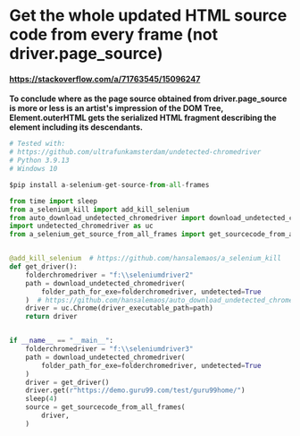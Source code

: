# Get the whole updated HTML source code from every frame (not driver.page_source)

#### https://stackoverflow.com/a/71763545/15096247

**To conclude where as the page source obtained from driver.page_source is more or less is an artist's impression of the DOM Tree, Element.outerHTML gets the serialized HTML fragment describing the element including its descendants.**

```python
# Tested with:
# https://github.com/ultrafunkamsterdam/undetected-chromedriver
# Python 3.9.13
# Windows 10

$pip install a-selenium-get-source-from-all-frames

from time import sleep
from a_selenium_kill import add_kill_selenium
from auto_download_undetected_chromedriver import download_undetected_chromedriver
import undetected_chromedriver as uc
from a_selenium_get_source_from_all_frames import get_sourcecode_from_all_frames


@add_kill_selenium  # https://github.com/hansalemaos/a_selenium_kill
def get_driver():
    folderchromedriver = "f:\\seleniumdriver2"
    path = download_undetected_chromedriver(
        folder_path_for_exe=folderchromedriver, undetected=True
    )  # https://github.com/hansalemaos/auto_download_undetected_chromedriver
    driver = uc.Chrome(driver_executable_path=path)
    return driver


if __name__ == "__main__":
    folderchromedriver = "f:\\seleniumdriver3"
    path = download_undetected_chromedriver(
        folder_path_for_exe=folderchromedriver, undetected=True
    )
    driver = get_driver()
    driver.get(r"https://demo.guru99.com/test/guru99home/")
    sleep(4)
    source = get_sourcecode_from_all_frames(
        driver,
    )

    
	
```




